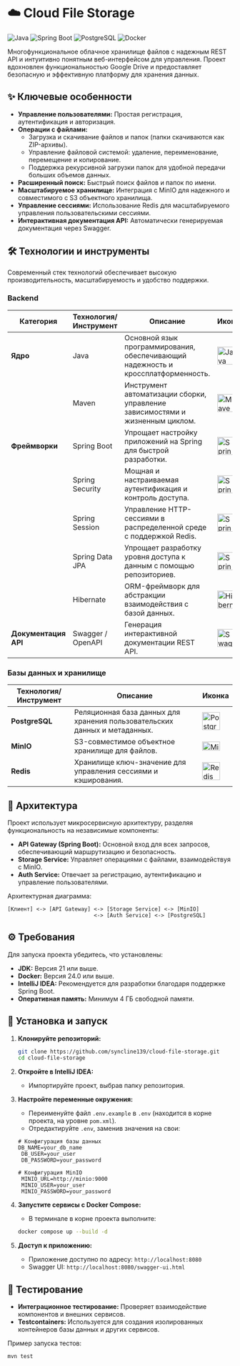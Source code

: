 # ☁️ Cloud File Storage

![Java](https://img.shields.io/badge/Java-21%2B-red.svg?logo=java&logoColor=white)
![Spring Boot](https://img.shields.io/badge/Spring%20Boot-3.x-brightgreen.svg?logo=spring&logoColor=white)
![PostgreSQL](https://img.shields.io/badge/PostgreSQL-16-blue.svg?logo=postgresql&logoColor=white)
![Docker](https://img.shields.io/badge/Docker-24%2B-blue.svg?logo=docker&logoColor=white)

Многофункциональное облачное хранилище файлов с надежным REST API и интуитивно понятным веб-интерфейсом для управления. Проект вдохновлен функциональностью Google Drive и предоставляет безопасную и эффективную платформу для хранения данных.
## ✨ Ключевые особенности

- **Управление пользователями:** Простая регистрация, аутентификация и авторизация.
- **Операции с файлами:**
    - Загрузка и скачивание файлов и папок (папки скачиваются как ZIP-архивы).
    - Управление файловой системой: удаление, переименование, перемещение и копирование.
    - Поддержка рекурсивной загрузки папок для удобной передачи больших объемов данных.
- **Расширенный поиск:** Быстрый поиск файлов и папок по имени.
- **Масштабируемое хранилище:** Интеграция с MinIO для надежного и совместимого с S3 объектного хранилища.
- **Управление сессиями:** Использование Redis для масштабируемого управления пользовательскими сессиями.
- **Интерактивная документация API:** Автоматически генерируемая документация через Swagger.

## 🛠 Технологии и инструменты

Современный стек технологий обеспечивает высокую производительность, масштабируемость и удобство поддержки.

### Backend

| Категория         | Технология/Инструмент | Описание                                                                 | Иконка                                                                                              |
|-------------------|-----------------------|--------------------------------------------------------------------------|-----------------------------------------------------------------------------------------------------|
| **Ядро**          | Java                  | Основной язык программирования, обеспечивающий надежность и кроссплатформенность. | <img src="https://cdn.jsdelivr.net/gh/devicons/devicon@latest/icons/java/java-original-wordmark.svg" width="40" height="40" alt="Java"/> |
|                   | Maven                 | Инструмент автоматизации сборки, управление зависимостями и жизненным циклом. | <img src="https://cdn.jsdelivr.net/gh/devicons/devicon@latest/icons/maven/maven-original-wordmark.svg" width="40" height="40" alt="Maven"/> |
| **Фреймворки**    | Spring Boot           | Упрощает настройку приложений на Spring для быстрой разработки.           | <img src="https://cdn.jsdelivr.net/gh/devicons/devicon@latest/icons/spring/spring-original-wordmark.svg" width="40" height="40" alt="Spring Boot"/> |
|                   | Spring Security       | Мощная и настраиваемая аутентификация и контроль доступа.                | <img src="https://cdn.jsdelivr.net/gh/devicons/devicon@latest/icons/spring/spring-original-wordmark.svg" width="40" height="40" alt="Spring Security"/> |
|                   | Spring Session        | Управление HTTP-сессиями в распределенной среде с поддержкой Redis.      | <img src="https://cdn.jsdelivr.net/gh/devicons/devicon@latest/icons/spring/spring-original-wordmark.svg" width="40" height="40" alt="Spring Session"/> |
|                   | Spring Data JPA       | Упрощает разработку уровня доступа к данным с помощью репозиториев.      | <img src="https://cdn.jsdelivr.net/gh/devicons/devicon@latest/icons/spring/spring-original-wordmark.svg" width="40" height="40" alt="Spring Data JPA"/> |
|                   | Hibernate             | ORM-фреймворк для абстракции взаимодействия с базой данных.              | <img src="https://cdn.jsdelivr.net/gh/devicons/devicon@latest/icons/hibernate/hibernate-original-wordmark.svg" width="40" height="40" alt="Hibernate"/> |
| **Документация API** | Swagger / OpenAPI   | Генерация интерактивной документации REST API.                           | <img src="https://cdn.jsdelivr.net/gh/devicons/devicon@latest/icons/swagger/swagger-original.svg" width="40" height="40" alt="Swagger"/> |

### Базы данных и хранилище

| Технология/Инструмент | Описание                                                                      | Иконка                                                                                                                                                     |
|-----------------------|-------------------------------------------------------------------------------|------------------------------------------------------------------------------------------------------------------------------------------------------------|
| **PostgreSQL**        | Реляционная база данных для хранения пользовательских данных и метаданных.     | <img src="https://cdn.jsdelivr.net/gh/devicons/devicon@latest/icons/postgresql/postgresql-original-wordmark.svg" width="40" height="40" alt="PostgreSQL"/> |
| **MinIO**             | S3-совместимое объектное хранилище для файлов.                                | <img src="https://github.com/user-attachments/assets/ce6c904c-0f05-4b7f-9766-68bbd8e3a766" width="40" height="20" alt="MinIO"/>                            |
| **Redis**             | Хранилище ключ-значение для управления сессиями и кэширования.                | <img src="https://cdn.jsdelivr.net/gh/devicons/devicon@latest/icons/redis/redis-original-wordmark.svg" width="40" height="40" alt="Redis"/>                |

## 📐 Архитектура

Проект использует микросервисную архитектуру, разделяя функциональность на независимые компоненты:

- **API Gateway (Spring Boot):** Основной вход для всех запросов, обеспечивающий маршрутизацию и безопасность.
- **Storage Service:** Управляет операциями с файлами, взаимодействуя с MinIO.
- **Auth Service:** Отвечает за регистрацию, аутентификацию и управление пользователями.

Архитектурная диаграмма:

```
[Клиент] <-> [API Gateway] <-> [Storage Service] <-> [MinIO]
                           <-> [Auth Service] <-> [PostgreSQL]
```

## ⚙️ Требования

Для запуска проекта убедитесь, что установлены:

- **JDK:** Версия 21 или выше.
- **Docker:** Версия 24.0 или выше.
- **IntelliJ IDEA:** Рекомендуется для разработки благодаря поддержке Spring Boot.
- **Оперативная память:** Минимум 4 ГБ свободной памяти.

## 🚀 Установка и запуск

1. **Клонируйте репозиторий:**
   ```bash
   git clone https://github.com/syncline139/cloud-file-storage.git
   cd cloud-file-storage
   ```

2. **Откройте в IntelliJ IDEA:**
    - Импортируйте проект, выбрав папку репозитория.

3. **Настройте переменные окружения:**
    - Переименуйте файл `.env.example` в `.env` (находится в корне проекта, на уровне `pom.xml`).
    - Отредактируйте `.env`, заменив значения на свои:

   ```properties
   # Конфигурация базы данных
   DB_NAME=your_db_name
    DB_USER=your_user
    DB_PASSWORD=your_password

   # Конфигурация MinIO
    MINIO_URL=http://minio:9000
    MINIO_USER=your_user
    MINIO_PASSWORD=your_password
   ```

4. **Запустите сервисы с Docker Compose:**
    - В терминале в корне проекта выполните:
   ```bash
   docker compose up --build -d
   ```

5. **Доступ к приложению:**
    - Приложение доступно по адресу: `http://localhost:8080`
    - Swagger UI: `http://localhost:8080/swagger-ui.html`

## 🧪 Тестирование

- **Интеграционное тестирование:** Проверяет взаимодействие компонентов и внешних сервисов.
- **Testcontainers:** Используется для создания изолированных контейнеров базы данных и других сервисов.

Пример запуска тестов:
```bash
mvn test
```
